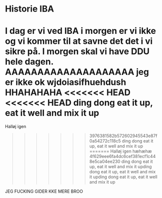 # Historie IBA
I dag er vi ved IBA
i morgen er vi ikke
og vi kommer til at savne det
det i vi sikre på.
I morgen skal vi have DDU hele dagen.
AAAAAAAAAAAAAAAAAAAA
jeg er ikke ok
wjdoiasifhuehdush HHAHAHAHA
<<<<<<< HEAD
<<<<<<< HEAD
ding dong eat it up, eat it well and mix it up
=======
Halløj igen
>>>>>>> 3976381582b572602945543e87f0a54272c118c5
ding dong eat it up, eat it well and mix it up
=======
Halløj igen
hæhæhæ
>>>>>>> 4f629eee6fa4dc6cef381ecf1c448e5ca04ee230
ding dong eat it up, eat it well and mix it upding dong eat it up, eat it well and mix it upding dong eat it up, eat it well and mix it up



JEG FUCKING GIDER KKE MERE BROO